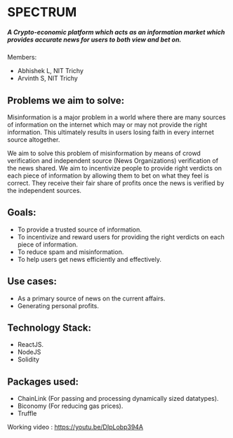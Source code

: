 # SPECTRUM
##### _A Crypto-economic platform which acts as an information market which provides accurate news for users to both view and bet on._


Members:

- Abhishek L, NIT Trichy
- Arvinth S, NIT Trichy

## Problems we aim to solve:

Misinformation is a major problem in a world where there are many sources of information on the internet which may or may not provide the right information. This ultimately results in users losing faith in every internet source altogether.   

We aim to solve this problem of misinformation by means of crowd verification and independent source (News Organizations) verification of the news shared. We aim to incentivize people to provide right verdicts on each piece of information by allowing them to bet  on what they feel is correct. They receive their fair share of profits once the news is verified by the independent sources.

## Goals:

- To provide a trusted source of information.
- To incentivize and reward users for providing the right verdicts on each piece of information.
- To reduce spam and misinformation.
- To help users get news efficiently and effectively.

## Use cases:

- As a primary source of news on the current affairs.
- Generating personal profits.


## Technology Stack:

- ReactJS.
- NodeJS
- Solidity

## Packages used:

- ChainLink (For passing and processing dynamically sized datatypes).
- Biconomy (For reducing gas prices).
- Truffle 

Working video : https://youtu.be/DIpLobp394A
